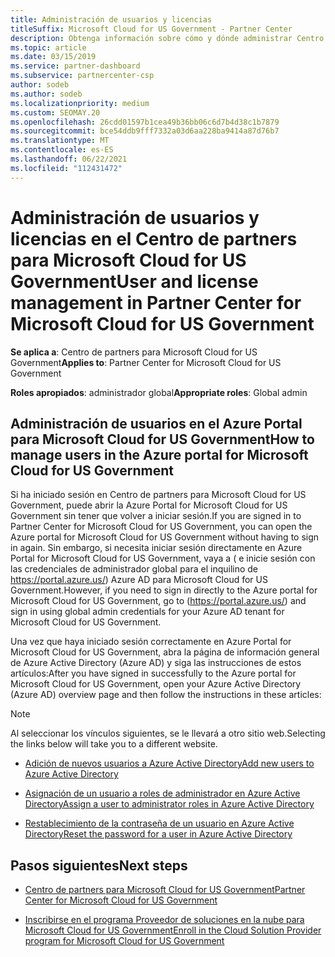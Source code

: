 ```yaml
---
title: Administración de usuarios y licencias
titleSuffix: Microsoft Cloud for US Government - Partner Center
description: Obtenga información sobre cómo y dónde administrar Centro de partners para Microsoft Cloud for US Government asociados, clientes y licencias, así como restablecimientos de contraseña.
ms.topic: article
ms.date: 03/15/2019
ms.service: partner-dashboard
ms.subservice: partnercenter-csp
author: sodeb
ms.author: sodeb
ms.localizationpriority: medium
ms.custom: SEOMAY.20
ms.openlocfilehash: 26cdd01597b1cea49b36bb06c6d7b4d38c1b7879
ms.sourcegitcommit: bce54ddb9fff7332a03d6aa228ba9414a87d76b7
ms.translationtype: MT
ms.contentlocale: es-ES
ms.lasthandoff: 06/22/2021
ms.locfileid: "112431472"
---
```

# <a name="user-and-license-management-in-partner-center-for-microsoft-cloud-for-us-government"></a><span data-ttu-id="bfda0-103">Administración de usuarios y licencias en el Centro de partners para Microsoft Cloud for US Government</span><span class="sxs-lookup"><span data-stu-id="bfda0-103">User and license management in Partner Center for Microsoft Cloud for US Government</span></span>

<span data-ttu-id="bfda0-104">**Se aplica a**: Centro de partners para Microsoft Cloud for US Government</span><span class="sxs-lookup"><span data-stu-id="bfda0-104">**Applies to**: Partner Center for Microsoft Cloud for US Government</span></span>

<span data-ttu-id="bfda0-105">**Roles apropiados**: administrador global</span><span class="sxs-lookup"><span data-stu-id="bfda0-105">**Appropriate roles**: Global admin</span></span>

## <a name="how-to-manage-users-in-the-azure-portal-for-microsoft-cloud-for-us-government"></a><span data-ttu-id="bfda0-106">Administración de usuarios en el Azure Portal para Microsoft Cloud for US Government</span><span class="sxs-lookup"><span data-stu-id="bfda0-106">How to manage users in the Azure portal for Microsoft Cloud for US Government</span></span>

<span data-ttu-id="bfda0-107">Si ha iniciado sesión en Centro de partners para Microsoft Cloud for US Government, puede abrir la Azure Portal for Microsoft Cloud for US Government sin tener que volver a iniciar sesión.</span><span class="sxs-lookup"><span data-stu-id="bfda0-107">If you are signed in to Partner Center for Microsoft Cloud for US Government, you can open the Azure portal for Microsoft Cloud for US Government without having to sign in again.</span></span> <span data-ttu-id="bfda0-108">Sin embargo, si necesita iniciar sesión directamente en Azure Portal for Microsoft Cloud for US Government, vaya a ( e inicie sesión con las credenciales de administrador global para el inquilino de https://portal.azure.us/) Azure AD para Microsoft Cloud for US Government.</span><span class="sxs-lookup"><span data-stu-id="bfda0-108">However, if you need to sign in directly to the Azure portal for Microsoft Cloud for US Government, go to (https://portal.azure.us/) and sign in using global admin credentials for your Azure AD tenant for Microsoft Cloud for US Government.</span></span>

<span data-ttu-id="bfda0-109">Una vez que haya iniciado sesión correctamente en Azure Portal for Microsoft Cloud for US Government, abra la página de información general de Azure Active Directory (Azure AD) y siga las instrucciones de estos artículos:</span><span class="sxs-lookup"><span data-stu-id="bfda0-109">After you have signed in successfully to the Azure portal for Microsoft Cloud for US Government, open your Azure Active Directory (Azure AD) overview page and then follow the instructions in these articles:</span></span>

> [!NOTE]  
> <span data-ttu-id="bfda0-110">Al seleccionar los vínculos siguientes, se le llevará a otro sitio web.</span><span class="sxs-lookup"><span data-stu-id="bfda0-110">Selecting the links below will take you to a different website.</span></span> 

- [<span data-ttu-id="bfda0-111">Adición de nuevos usuarios a Azure Active Directory</span><span class="sxs-lookup"><span data-stu-id="bfda0-111">Add new users to Azure Active Directory</span></span>](/azure/active-directory/active-directory-users-create-azure-portal)

- [<span data-ttu-id="bfda0-112">Asignación de un usuario a roles de administrador en Azure Active Directory</span><span class="sxs-lookup"><span data-stu-id="bfda0-112">Assign a user to administrator roles in Azure Active Directory</span></span>](/azure/active-directory/active-directory-users-assign-role-azure-portal)

- [<span data-ttu-id="bfda0-113">Restablecimiento de la contraseña de un usuario en Azure Active Directory</span><span class="sxs-lookup"><span data-stu-id="bfda0-113">Reset the password for a user in Azure Active Directory</span></span>](/azure/active-directory/active-directory-users-reset-password-azure-portal)

## <a name="next-steps"></a><span data-ttu-id="bfda0-114">Pasos siguientes</span><span class="sxs-lookup"><span data-stu-id="bfda0-114">Next steps</span></span>

- [<span data-ttu-id="bfda0-115">Centro de partners para Microsoft Cloud for US Government</span><span class="sxs-lookup"><span data-stu-id="bfda0-115">Partner Center for Microsoft Cloud for US Government</span></span>](partner-center-for-microsoft-us-govt-cloud.md)

- [<span data-ttu-id="bfda0-116">Inscribirse en el programa Proveedor de soluciones en la nube para Microsoft Cloud for US Government</span><span class="sxs-lookup"><span data-stu-id="bfda0-116">Enroll in the Cloud Solution Provider program for Microsoft Cloud for US Government</span></span>](enroll-in-csp-for-microsoft-us-govt-cloud.md)